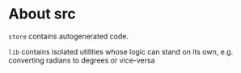 # About src

`store` contains autogenerated code.

`lib` contains isolated utilities whose logic can stand on its own, e.g. converting radians to degrees or vice-versa
